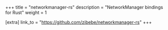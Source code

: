 +++
title = "networkmanager-rs"
description = "NetworkManager bindings for Rust"
weight = 1

[extra]
link_to = "https://github.com/zibebe/networkmanager-rs"
+++
